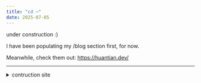 ```yaml
---
title: "cd ~"
date: 2025-07-05
---
```


under construction :)

I have been populating my /blog section first, for now.

Meanwhile, check them out: https://huantian.dev/

---
 
<details>
<summary>contruction site</summary>

focus on:  
only write things that require minimal maintenance here

Don't mind me, I'm just messing with markdown.

You can include:
- Lists
- **Bold text**
- `code blocks`
- Any other markdown content

## test2
something2

### test3
something3

</details>


<!-- # Hello, I'm Philos

Welcome to my personal page and portfolio. This is where I share my projects, thoughts, and experiences.

## About Me

I'm a developer passionate about creating meaningful digital experiences. This site showcases my work and serves as a digital home for my projects and ideas.

## What You'll Find Here

- **Projects**: A showcase of my latest work and developments
- **Blog**: Thoughts, tutorials, and insights from my journey
- **Portfolio**: A collection of my best work and achievements

## Get In Touch

Feel free to explore and reach out if you'd like to connect or collaborate on something interesting. -->